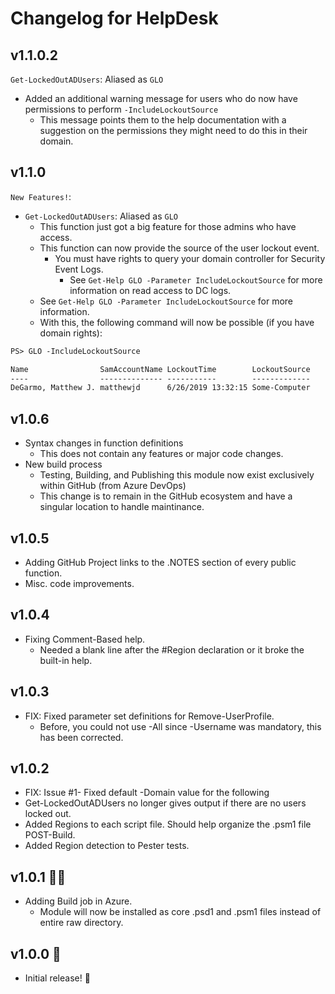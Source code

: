 # Changelog for HelpDesk

## v1.1.0.2

`Get-LockedOutADUsers`: Aliased as `GLO`

+ Added an additional warning message for users who do now have permissions to perform `-IncludeLockoutSource`
  + This message points them to the help documentation with a suggestion on the permissions they might need to do this in their domain.

## v1.1.0

`New Features!`:

+ `Get-LockedOutADUsers`: Aliased as `GLO`
  + This function just got a big feature for those admins who have access.
  + This function can now provide the source of the user lockout event.
    + You must have rights to query your domain controller for Security Event Logs.
      + See `Get-Help GLO -Parameter IncludeLockoutSource` for more information on read access to DC logs.
  + See `Get-Help GLO -Parameter IncludeLockoutSource` for more information.
  + With this, the following command will now be possible (if you have domain rights):

```txt
PS> GLO -IncludeLockoutSource

Name                SamAccountName LockoutTime        LockoutSource
----                -------------- -----------        -------------
DeGarmo, Matthew J. matthewjd      6/26/2019 13:32:15 Some-Computer
```

## v1.0.6
+ Syntax changes in function definitions
  + This does not contain any features or major code changes.
+ New build process
  + Testing, Building, and Publishing this module now exist exclusively within GitHub (from Azure DevOps)
  + This change is to remain in the GitHub ecosystem and have a singular location to handle maintinance.

## v1.0.5
+ Adding GitHub Project links to the .NOTES section of every public function.
+ Misc. code improvements.

## v1.0.4
+ Fixing Comment-Based help.
  + Needed a blank line after the #Region declaration or it broke the built-in help.

## v1.0.3
+ FIX: Fixed parameter set definitions for Remove-UserProfile.
  + Before, you could not use -All since -Username was mandatory, this has been corrected.

## v1.0.2
+ FIX: Issue #1- Fixed default -Domain value for the following
+ Get-LockedOutADUsers no longer gives output if there are no users locked out.
+ Added Regions to each script file. Should help organize the .psm1 file POST-Build.
+ Added Region detection to Pester tests.

## v1.0.1 🤷‍♂️
+ Adding Build job in Azure.
  + Module will now be installed as core .psd1 and .psm1 files instead of entire raw directory.

## v1.0.0 🤖
+ Initial release! 🎂
